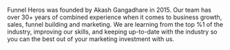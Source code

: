 Funnel Heros was founded by Akash Gangadhare in 2015. Our team has over 30+ years of combined experience when it comes to business growth, sales, funnel building and marketing. We are learning from the top %1 of the industry, improving our skills, and keeping up-to-date with the industry so you can the best out of your marketing investment with us.
